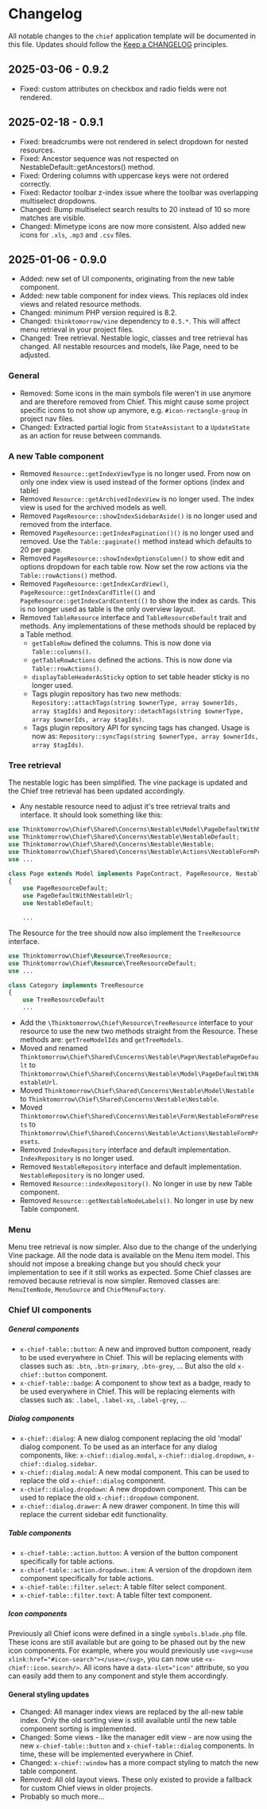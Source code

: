 # Changelog

All notable changes to the `chief` application template will be documented in this file. Updates should follow
the [Keep a CHANGELOG](http://keepachangelog.com/)
principles.

## 2025-03-06 - 0.9.2

- Fixed: custom attributes on checkbox and radio fields were not rendered.

## 2025-02-18 - 0.9.1

- Fixed: breadcrumbs were not rendered in select dropdown for nested resources.
- Fixed: Ancestor sequence was not respected on NestableDefault::getAncestors() method.
- Fixed: Ordering columns with uppercase keys were not ordered correctly.
- Fixed: Redactor toolbar z-index issue where the toolbar was overlapping multiselect dropdowns.
- Changed: Bump multiselect search results to 20 instead of 10 so more matches are visible.
- Changed: Mimetype icons are now more consistent. Also added new icons for `.xls`, `.mp3` and `.csv` files.

## 2025-01-06 - 0.9.0

- Added: new set of UI components, originating from the new table component.
- Added: new table component for index views. This replaces old index views and related resource methods.
- Changed: minimum PHP version required is 8.2.
- Changed: `thinktomorrow/vine` dependency to `0.5.*`. This will affect menu retrieval in your project files.
- Changed: Tree retrieval. Nestable logic, classes and tree retrieval has changed. All nestable resources and models,
  like Page, need to be adjusted.

### General

- Removed: Some icons in the main symbols file weren't in use anymore and are therefore removed from Chief. This might
  cause some project specific icons to not show up anymore, e.g. `#icon-rectangle-group` in project nav files.
- Changed: Extracted partial logic from `StateAssistant` to a `UpdateState` as an action for reuse between commands.

### A new Table component

- Removed `Resource::getIndexViewType` is no longer used. From now on only one index view is used instead of the former
  options (index and table)
- Removed `Resource::getArchivedIndexView` is no longer used. The index view is used for the archived models as well.
- Removed `PageResource::showIndexSidebarAside()` is no longer used and removed from the interface.
- Removed `PageResource::getIndexPagination()()` is no longer used and removed. Use the `Table::paginate()` method
  instead which defaults to 20 per page.
- Removed `PageResource::showIndexOptionsColumn()` to show edit and options dropdown for each table row. Now set the row
  actions via the `Table::rowActions()` method.
- Removed `PageResource::getIndexCardView()`, `PageResource::getIndexCardTitle(()` and
  `PageResource::getIndexCardContent(()` to show the index as cards. This is no longer used as table is the only
  overview layout.
- Removed `TableResource` interface and `TableResourceDefault` trait and methods. Any implementations of these methods
  should be replaced by a Table method.
    - `getTableRow` defined the columns. This is now done via `Table::columns()`.
    - `getTableRowActions` defined the actions. This is now done via `Table::rowActions()`.
    - `displayTableHeaderAsSticky` option to set table header sticky is no longer used.
    - Tags plugin repository has two new methods:
      `Repository::attachTags(string $ownerType, array $ownerIds, array $tagIds)` and
      `Repository::detachTags(string $ownerType, array $ownerIds, array $tagIds)`.
    - Tags plugin repository API for syncing tags has changed. Usage is now as:
      `Repository::syncTags(string $ownerType, array $ownerIds, array $tagIds)`.

### Tree retrieval

The nestable logic has been simplified. The vine package is updated and the Chief tree retrieval has been updated
accordingly.

- Any nestable resource need to adjust it's tree retrieval traits and interface. It should look something like this:

```php
use Thinktomorrow\Chief\Shared\Concerns\Nestable\Model\PageDefaultWithNestableUrl;
use Thinktomorrow\Chief\Shared\Concerns\Nestable\NestableDefault;
use Thinktomorrow\Chief\Shared\Concerns\Nestable\Nestable;
use Thinktomorrow\Chief\Shared\Concerns\Nestable\Actions\NestableFormPresets;
use ...

class Page extends Model implements PageContract, PageResource, Nestable
{
    use PageResourceDefault;
    use PageDefaultWithNestableUrl;
    use NestableDefault;

    ...
```

The Resource for the tree should now also implement the `TreeResource` interface.

```php
use Thinktomorrow\Chief\Resource\TreeResource;
use Thinktomorrow\Chief\Resource\TreeResourceDefault;
use ...

class Category implements TreeResource
{
    use TreeResourceDefault
    ...
```

- Add the `\Thinktomorrow\Chief\Resource\TreeResource` interface to your resource to use the new two methods straight
  from the Resource. These methods are: `getTreeModelIds` and `getTreeModels`.
- Moved and renamed `Thinktomorrow\Chief\Shared\Concerns\Nestable\Page\NestablePageDefault` to
  `Thinktomorrow\Chief\Shared\Concerns\Nestable\Model\PageDefaultWithNestableUrl`.
- Moved `Thinktomorrow\Chief\Shared\Concerns\Nestable\Model\Nestable` to
  `Thinktomorrow\Chief\Shared\Concerns\Nestable\Nestable`.
- Moved `Thinktomorrow\Chief\Shared\Concerns\Nestable\Form\NestableFormPresets` to
  `Thinktomorrow\Chief\Shared\Concerns\Nestable\Actions\NestableFormPresets`.
- Removed `IndexRepository` interface and default implementation. `IndexRepository` is no longer used.
- Removed `NestableRepository` interface and default implementation. `NestableRepository` is no longer used.
- Removed `Resource::indexRepository()`. No longer in use by new Table component.
- Removed `Resource::getNestableNodeLabels()`. No longer in use by new Table component.

### Menu

Menu tree retrieval is now simpler. Also due to the change of the underlying Vine package. All the node data is
available on the Menu item model.
This should not impose a breaking change but you should check your implementation to see if it still works as expected.
Some Chief classes are removed because retrieval is now simpler. Removed classes are: `MenuItemNode`, `MenuSource` and
`ChiefMenuFactory`.

### Chief UI components

##### General components

- `x-chief-table::button`: A new and improved button component, ready to be used everywhere in Chief. This will be
  replacing elements with classes such as: `.btn`, `.btn-primary`, `.btn-grey`, ... But also the old `x-chief::button`
  component.
- `x-chief-table::badge`: A component to show text as a badge, ready to be used everywhere in Chief. This will be
  replacing elements with classes such as: `.label`, `.label-xs`, `.label-grey`, ...

##### Dialog components

- `x-chief::dialog`: A new dialog component replacing the old 'modal' dialog component. To be used as an interface for
  any dialog components, like: `x-chief::dialog.modal`, `x-chief::dialog.dropdown`, `x-chief::dialog.sidebar`.
- `x-chief::dialog.modal`: A new modal component. This can be used to replace the old `x-chief::dialog` component.
- `x-chief::dialog.dropdown`: A new dropdown component. This can be used to replace the old `x-chief::dropdown`
  component.
- `x-chief::dialog.drawer`: A new drawer component. In time this will replace the current sidebar edit functionality.

##### Table components

- `x-chief-table::action.button`: A version of the button component specifically for table actions.
- `x-chief-table::action.dropdown.item`: A version of the dropdown item component specifically for table actions.
- `x-chief-table::filter.select`: A table filter select component.
- `x-chief-table::filter.text`: A table filter text component.

##### Icon components

Previously all Chief icons were defined in a single `symbols.blade.php` file. These icons are still available but are
going to be phased out by the new icon components. For example, where you would previously use
`<svg><use xlink:href="#icon-search"></use></svg>`, you can now use `<x-chief::icon.search/>`. All icons have a
`data-slot="icon"` attribute, so you can easily add them to any component and style them accordingly.

#### General styling updates

- Changed: All manager index views are replaced by the all-new table index. Only the old sorting view is still available
  until the new table component sorting is implemented.
- Changed: Some views - like the manager edit view - are now using the new `x-chief-table::button` and
  `x-chief-table::dialog` components. In time, these will be implemented everywhere in Chief.
- Changed: `x-chief::window` has a more compact styling to match the new table component.
- Removed: All old layout views. These only existed to provide a fallback for custom Chief views in older projects.
- Probably so much more...
